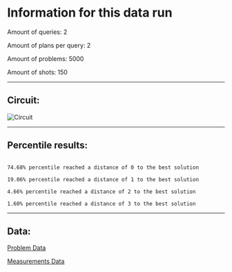 # Information for this data runAmount of queries: 2Amount of plans per query: 2Amount of problems: 5000Amount of shots: 150<hr>## Circuit:![Circuit](circuit.png)<hr>## Percentile results:```74.68% percentile reached a distance of 0 to the best solution19.06% percentile reached a distance of 1 to the best solution4.66% percentile reached a distance of 2 to the best solution1.60% percentile reached a distance of 3 to the best solution```<hr>## Data:[Problem Data](problems.csv)[Measurements Data](measurements.csv)